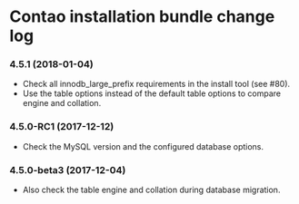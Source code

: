 # Contao installation bundle change log

### 4.5.1 (2018-01-04)

 * Check all innodb_large_prefix requirements in the install tool (see #80).
 * Use the table options instead of the default table options to compare engine and collation.

### 4.5.0-RC1 (2017-12-12)

 * Check the MySQL version and the configured database options.

### 4.5.0-beta3 (2017-12-04)

 * Also check the table engine and collation during database migration.
